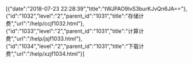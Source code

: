 [{"date":"2018-07-23 22:28:39","title":"tWJPAO9lvS3burKJvQn6JA=="},{"id":"1032","level":"2","parent_id":"1031","title":"存储计费","url":"/help/ccjf1032.html"},{"id":"1033","level":"2","parent_id":"1031","title":"计算计费","url":"/help/jsjf1033.html"},{"id":"1034","level":"2","parent_id":"1031","title":"下载计费","url":"/help/xzjf1034.html"}]